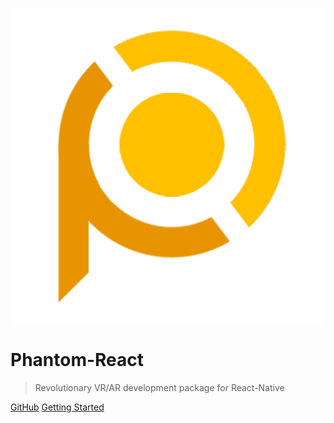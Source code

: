 ![logo](_images/logo-icon-transparent.png)

# Phantom-React

> Revolutionary VR/AR development package for React-Native

[GitHub](https://github.com/TobyX-Corp/phantom-react)
[Getting Started](viro-platform-overview.md)
